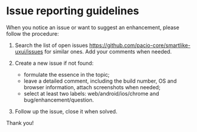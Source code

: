 # Issue reporting guidelines
When you notice an issue or want to suggest an enhancement, please follow the procedure:

1. Search the list of open issues https://github.com/pacio-core/smartlike-uxui/issues for similar ones. Add your comments when needed.

2. Create a new issue if not found:
    - formulate the essence in the topic;
    - leave a detailed comment, including the build number, OS and browser information, attach screenshots when needed;
    - select at least two labels: web/android/ios/chrome and bug/enhancement/question.

3. Follow up the issue, close it when solved.

Thank you!
